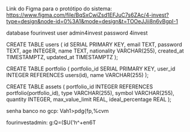 Link do Figma para o protótipo do sistema:
https://www.figma.com/file/BqSxCwiZsd1EFJuC7s6ZAc/4-invest?type=design&node-id=0%3A1&mode=design&t=TOOeJJii8n6vBgpI-1

database fourinvest
user admin4invest
password 4invest

CREATE TABLE users (
    id SERIAL PRIMARY KEY,
    email TEXT,
    password TEXT,
    age INTEGER,
    name TEXT,
    nationality VARCHAR(255),
    created_at TIMESTAMPTZ,
    updated_at TIMESTAMPTZ
);

CREATE TABLE portfolio (
    portfolio_id SERIAL PRIMARY KEY,
    user_id INTEGER REFERENCES users(id),
    name VARCHAR(255)
);

CREATE TABLE assets (
    portfolio_id INTEGER REFERENCES portfolio(portfolio_id),
    type VARCHAR(255),
    symbol VARCHAR(255),
    quantity INTEGER,
    max_value_limit REAL,
    ideal_percentage REAL
);

senha banco no gcp: Vah1>pdg{fp,%cvm

fourinvestadmin: g:Q=($U('h^+en6T